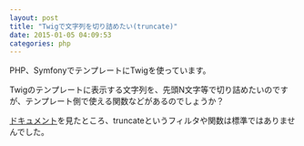 ```yaml
---
layout: post
title: "Twigで文字列を切り詰めたい(truncate)"
date: 2015-01-05 04:09:53
categories: php
---
```

<p>PHP、SymfonyでテンプレートにTwigを使っています。</p>

<p>Twigのテンプレートに表示する文字列を、先頭N文字等で切り詰めたいのですが、テンプレート側で使える関数などがあるのでしょうか？</p>

<p><a href="http://twig.sensiolabs.org/documentation" rel="nofollow">ドキュメント</a>を見たところ、truncateというフィルタや関数は標準ではありませんでした。</p>

